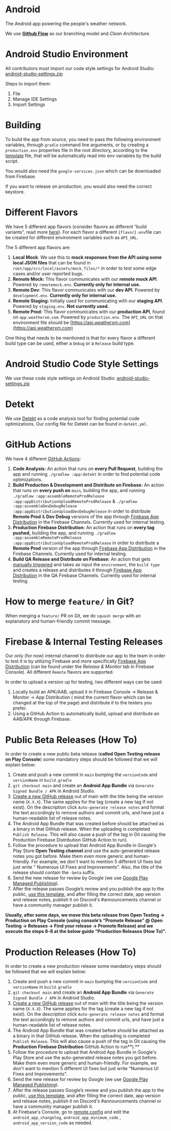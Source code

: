 # Android

The Android app powering the people's weather network.

We use **[Github Flow](https://githubflow.github.io/)** as our branching model and *Clean
Architecture*.

# Android Studio Environment

All contributors must import our code style settings for Android Studio:
[android-studio-settings.zip](https://github.com/WeatherXM/wxm-android/blob/main/android-studio-settings.zip)

Steps to import them:

1. File
2. Manage IDE Settings
3. Import Settings

# Building

To build the app from source, you need to pass the following environment variables, through `gradle`
command line arguments, or by creating a `production.env` properties file in the root directory,
according to the
[template](https://github.com/WeatherXM/wxm-android/blob/main/production.env.template) file,
that will be automatically read into env variables by the build script.

You would also need the `google-services.json` which can be downloaded from Firebase.

If you want to release on production, you would also need the correct keystore.

# Different Flavors

We have 5 different app flavors (consider flavors as different “build variants”, read
more [here](https://developer.android.com/build/build-variants)). For each flavor a
different `{flavor}.env`file can be created for different environment variables such as `API_URL`.

The 5 different app flavors are:

1. **Local Mock**: We use this to **mock responses from the API using some local JSON files** that
   can be found in `root/app/src/local/assets/mock_files/*` in order to test some edge cases and/or
   user reported bugs.
2. **Remote Mock:** This flavor communicates with our **remote mock API**.
   Powered by `remotemock.env`. **Currently only for internal use.**
3. **Remote Dev**: This flavor communicates with our **dev API**.
   Powered by `development.env`. **Currently only for internal use.**
4. **Remote Staging:** Initially used for communicating with our **staging API**.
   Powered by `staging.env`. **Not currently used.**
5. **Remote Prod:** This flavor communicates with our **production API**, found
   on `app.weatherxm.com`. Powered by `production.env`.
   The `API_URL` on that environment file should
   be [https://api.weatherxm.com](https://api.weatherxm.com)

One thing that needs to be mentioned is that for every flavor a different build type can be used,
either a `Debug` or a `Release` build type.

# Android Studio Code Style Settings

We use these code style settings on Android Studio:
[android-studio-settings.zip](https://github.com/WeatherXM/wxm-android/blob/main/android-studio-settings.zip)

# Detekt

We use [Detekt](https://github.com/detekt/detekt) as a code analysis tool for finding potential code
optimizations. Our config file for Detekt can be found in `detekt.yml`.

# GitHub Actions

We have 4 different [GitHub Actions](https://github.com/features/actions):

1. **Code Analysis:** An action that runs on **every Pull Request**, building the app and
   running `./gradlew :app:detekt` in order to find potential code optimizations.
2. **Build Production & Development and Distribute on Firebase:** An action that runs on **every push on** `main`, building
   the app, and
   running `./gradlew :app:assembleRemoteProdRelease :app:appDistributionUploadRemoteProdRelease` &
   `./gradlew :app:assembleDevDebugRelease :app:appDistributionUploadDevDebugRelease`
   in order to distribute **Remote Prod** & **Dev Debug** versions of the app
   through [Firebase App Distribution](https://firebase.google.com/docs/app-distribution) in the
   Firebase Channels. Currently used for internal testing.
3. **Production Firebase Distribution:** An action that runs on **every tag pushed,** building the
   app, and
   running `./gradlew :app:assembleRemoteProdRelease :app:appDistributionUploadRemoteProdRelease` in
   order to distribute a **Remote Prod** version of the app
   through [Firebase App Distribution](https://firebase.google.com/docs/app-distribution) in the
   Firebase Channels. Currently used for internal testing.
4. **Build QA Release and Distribute on Firebase:** An action that gets 
   [manually triggered](https://github.blog/changelog/2020-07-06-github-actions-manual-triggers-with-workflow_dispatch/)
   and takes as input the `environment`, the `build type` and creates a release and distributes it through 
   [Firebase App Distribution](https://firebase.google.com/docs/app-distribution) in the QA 
   Firebase Channels. Currently used for internal testing.

# How to merge `feature/` in Git?

When merging a `feature/` PR on Git, we do `squash merge` with an explanatory and human-friendly
commit message.

# Firebase & Internal Testing Releases

Our only (for now) internal channel to distribute our app to the team in order to test it is by
utilizing Firebase and more
specifically [Firebase App Distribution](https://firebase.google.com/docs/app-distribution) (can be
found under the *Release & Monitor* tab in Firebase Console). All different `Remote` flavors are
supported.

In order to upload a version up for testing, two different ways can be used:

1. Locally build an APK/AAB, upload it in Firebase Console → Release & Monitor → App Distribution (
   mind the current flavor which can be changed at the top of the page) and distribute it to the
   testers you prefer.
2. Using a GitHub Action to automatically build, upload and distribute an AAB/APK through Firebase.

# Public Beta Releases (How To)

In order to create a new public beta release (**called Open Testing release on Play Console**) some
mandatory steps should be followed that we will explain below:

1. Create and push a new commit in `main` bumping the `versionCode` and `versionName`
   in `build.gradle`
2. `git checkout main` and create an **Android App Bundle** via `Generate Signed Bundle / APK` in
   Android Studio.
3. [Create a new GitHub release](https://github.com/WeatherXM/wxm-android/releases/new) out of main
   with the title being the version name (`X.X.X`). The same applies for the tag (create a new tag
   if not exist). On the description click `Auto-generate release notes` and format the text
   accordingly to remove authors and commit urls, and have just a human-readable list of release
   notes.
4. The Android App Bundle that was created before should be attached as a binary in that GitHub
   release. When the uploading is completed `Publish Release`. This will also cause a push of the
   tag in Git causing the Production Firebase Distribution GitHub Action to run).
5. Follow the procedure to upload that Android App Bundle in Google's Play Store **Open Testing
   channel** and use the auto-generated release notes you got before. Make them even more generic
   and human-friendly. For example, we don't want to mention 5 different UI fixes but just write "
   Numerous UI Fixes and Improvements". Also, the title of the release should contain the `-beta`
   suffix.
6. Send the new release for review by Google (we
   use [Google Play Managed Publishing](https://play.google.com/console/about/publishingoverview/)).
7. After the release passes Google’s review and you publish the app to the
   public, [use this template](https://outline.weatherxm.com/doc/templates-for-update-announcements-Uiek4uZYjE),
   and after filling the correct date, app version and release notes, publish it on Discord's
   #announcements channel or have a community manager publish it.

**Usually, after some days, we move this beta release from Open Testing → Production on Play
Console (using console’s “Promote Release” @ Open Testing → Releases → Find your release → Promote
Release) and we execute the steps 6-8 at the below guide “Production Releases (How To)”.**

# Production Releases (How To)

In order to create a new production release some mandatory steps should be followed that we will
explain below:

1. Create and push a new commit in `main` bumping the `versionCode` and `versionName`
   in `build.gradle`
2. `git checkout main` and create an **Android App Bundle** via `Generate Signed Bundle / APK` in
   Android Studio.
3. [Create a new GitHub release](https://github.com/WeatherXM/wxm-android/releases/new) out of main
   with the title being the version name (`X.X.X`). The same applies for the tag (create a new tag
   if not exist). On the description click `Auto-generate release notes` and format the text
   accordingly to remove authors and commit urls, and have just a human-readable list of release
   notes.
4. The Android App Bundle that was created before should be attached as a binary in that GitHub
   release. When the uploading is completed `Publish Release`. This will also cause a push of the
   tag in Git causing the **Production Firebase Distribution** GitHub Action to run**).**
5. Follow the procedure to upload that Android App Bundle in Google's Play Store and use the
   auto-generated release notes you got before. Make them even more generic and human-friendly. For
   example, we don't want to mention 5 different UI fixes but just write "Numerous UI Fixes and
   Improvements".
6. Send the new release for review by Google (we
   use [Google Play Managed Publishing](https://play.google.com/console/about/publishingoverview/)).
7. After the release passes Google’s review and you publish the app to the
   public, [use this template](https://outline.weatherxm.com/doc/templates-for-update-announcements-Uiek4uZYjE),
   and after filling the correct date, app version and release notes, publish it on Discord's
   #announcements channel or have a community manager publish it.
8. At Firebase's Console, go to [remote config](https://console.firebase.google.com/u/0/project/weatherxm-321811/config) and edit the `android_app_changelog`, `android_app_minimum_code` , `android_app_version_code` as
   needed.

